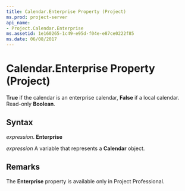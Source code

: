 ```yaml
---
title: Calendar.Enterprise Property (Project)
ms.prod: project-server
api_name:
- Project.Calendar.Enterprise
ms.assetid: 1e160265-1c49-e95d-f04e-e87ce0222f85
ms.date: 06/08/2017
---
```



# Calendar.Enterprise Property (Project)

 **True** if the calendar is an enterprise calendar, **False** if a local calendar. Read-only **Boolean**.


## Syntax

 _expression_. **Enterprise**

 _expression_ A variable that represents a **Calendar** object.


## Remarks

The **Enterprise** property is available only in Project Professional.


